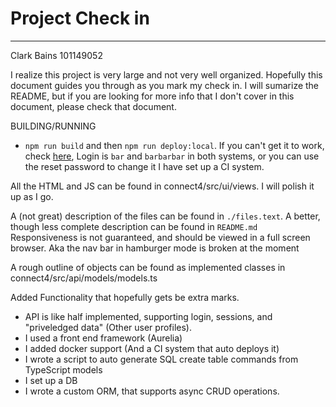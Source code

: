 # Project Check in
---
Clark Bains
101149052


I realize this project is very large and not very well organized. Hopefully this document guides you through as you mark my check in.
I will sumarize the README, but if you are looking for more info that I don't cover in this document, please check that document.

BUILDING/RUNNING
- `npm run build` and then `npm run deploy:local`. If you can't get it to work, check [here](https://78y43y3ghfo7tyfgh43o74fye7w87fghw7fy.2406.clarkbains.com/), 
Login is `bar` and `barbarbar` in both systems, or you can use the reset password to change it
I have set up a CI system.

All the HTML and JS can be found in connect4/src/ui/views. I will polish it up as I go.

A (not great) description of the files can be found in `./files.text`. A better, though less complete description can be found in `README.md`
Responsiveness is not guaranteed, and should be viewed in a full screen browser. Aka the nav bar in hamburger mode is broken at the moment

A rough outline of objects can be found as implemented classes in connect4/src/api/models/models.ts

Added Functionality that hopefully gets be extra marks. 
- API is like half implemented, supporting login, sessions, and "priveledged data" (Other user profiles).
- I used a front end framework (Aurelia)
- I added docker support (And a CI system that auto deploys it)
- I wrote a script to auto generate SQL create table commands from TypeScript models
- I set up a DB
- I wrote a custom ORM, that supports async CRUD operations.